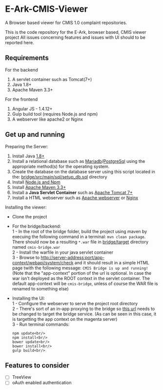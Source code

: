 # E-Ark-CMIS-Viewer
A Browser based viewer for CMIS 1.0 complaint repositories.

This is the code repository for the E-Ark, browser based, CMIS viewer project
All issues concerning features and issues with UI should to be reported here.

## Requirements
For the backend<br/>
1. A servlet container such as Tomcat(7+)<br/>
2. Java 1.8+<br/>
3. Apache Maven 3.3+<br/>

For the frontend<br/>
1. Angular JS - 1.4.12+<br/>
2. Gulp build tool (requires Node.js and npm)<br/>
3. A webserver like apache2 or Nginx<br/>

## Get up and running
Preparing the Server:<br/>
1. Install Java [1.8+](http://www.oracle.com/technetwork/java/javase/downloads/index.html)<br/>
2. Install a relational database such as [Mariadb](https://downloads.mariadb.org/)/[PostgreSql](https://www.postgresql.org/download/) using the appropriate method(s) for the operating system.<br/>
3. Create the database  on the database server using this script located in the: [bridge/src/main/sql/setup_db.sql](https://github.com/magenta-aps/E-Ark-CMIS-Viewer/blob/master/bridge/src/main/sql/setup_db.sql) directory<br/>
4. Install [Node.js and Npm](https://docs.npmjs.com/getting-started/installing-node)<br/>
5. Install [Apache Maven 3.3+](https://maven.apache.org/install.html)<br/>
6. Install a **Java Servlet Container** such as [Apache Tomcat 7+](https://tomcat.apache.org/tomcat-7.0-doc/appdev/installation.html)<br/>
7. Install a HTML webserver such as [Apache webserver](https://httpd.apache.org/docs/2.4/install.html) or [Nginx](https://www.nginx.com/resources/wiki/start/topics/tutorials/install/)<br/>
 
Installing the viewer:
 - Clone the project
 - For the bridge/backend:<br/>
1 - In the root of the bridge folder, build the project using maven by execuing the following command in a terminal: `mvn clean package`.<br/>There should now be a resulting `*.war` file in [bridge/target]() directory named `cmis-bridge.war`<br/>
2 - Install the warfile in your java servlet container<br/>
3 - Browse to [http://server-address:port/app-context/webapi/system/check]() and it should result in a simple HTML page twith the following message: `CMIS Bridge is up and running!`<br/>(Note that the "app-context" portion of the url is optional. In case the war isn't deployed as the ROOT context in the servlet container. The default app-context will be `cmis-bridge`, unless of course the WAR file is renamed to something else)<br/>

- Installing the UI:<br/>
1 - Configure the webserver to serve the project root directory<br/>
2 - There's sort of an in-app proxying to the bridge so [this url](https://github.com/magenta-aps/E-Ark-CMIS-Viewer/blob/feature/eark-readme-documentation/frontend/app/src/init.module.js#L16) needs to be changed to target the bridge service. (As can be seen in this case, it is targetting the app context on the magenta server)<br/>
3 - Run terminal commands:<br/>
    ```
    npm update<br/>
    npm install<br/>
    bower update<br/>
    bower install<br/>
    gulp build<br/>
    ```
    
## Features to consider

- [ ] TreeView
- [ ] oAuth enabled authentication
